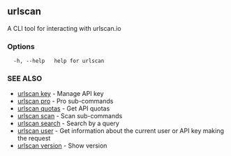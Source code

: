 ## urlscan

A CLI tool for interacting with urlscan.io

### Options

```
  -h, --help   help for urlscan
```

### SEE ALSO

* [urlscan key](urlscan_key.md)	 - Manage API key
* [urlscan pro](urlscan_pro.md)	 - Pro sub-commands
* [urlscan quotas](urlscan_quotas.md)	 - Get API quotas
* [urlscan scan](urlscan_scan.md)	 - Scan sub-commands
* [urlscan search](urlscan_search.md)	 - Search by a query
* [urlscan user](urlscan_user.md)	 - Get information about the current user or API key making the request
* [urlscan version](urlscan_version.md)	 - Show version

